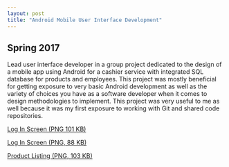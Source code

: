 ```yaml
---
layout: post
title: "Android Mobile User Interface Development"
---
```

## Spring 2017

Lead user interface developer in a group project dedicated to the design of a mobile app using Android for a cashier service with integrated SQL database for products and employees. This project was mostly beneficial for getting exposure to very basic Android development as well as the variety of choices you have as a software developer when it comes to design methodologies to implement. This project was very useful to me as well because it was my first exposure to working with Git and shared code repositories.

<a href="/assets/img/android1.png" target="_blank">Log In Screen (PNG 101 KB)</a>

<a href="/assets/img/android2.png" target="_blank">Log In Screen (PNG, 88 KB)</a>  
   
<a href="/assets/img/android3.png" target="_blank">Product Listing (PNG, 103 KB)</a>  
